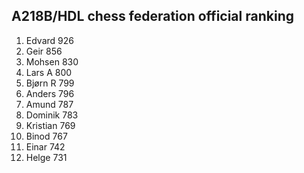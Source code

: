 A218B/HDL chess federation official ranking
-------------------------------------------
1.  Edvard      926
2.  Geir        856
3.  Mohsen      830
4.  Lars A      800
5.  Bjørn R     799
6.  Anders      796
7.  Amund       787
8.  Dominik     783
9.  Kristian    769
10. Binod       767
11. Einar       742
12. Helge       731
